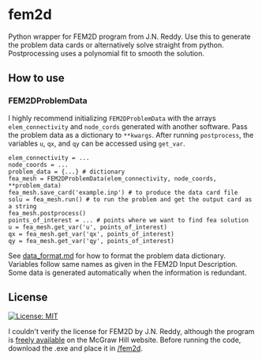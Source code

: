 # fem2d
Python wrapper for FEM2D program from J.N. Reddy. Use this to generate the problem data cards or alternatively solve straight from python. Postprocessing uses a polynomial fit to smooth the solution.
## How to use
### FEM2DProblemData
I highly recommend initializing `FEM2DProblemData` with the arrays `elem_connectivity` and `node_cords` generated with another software. Pass the problem data as a dictionary to `**kwargs`. After running `postprocess`, the variables `u`, `qx`, and `qy` can be accessed using `get_var`.
```
elem_connectivity = ...
node_coords = ...
problem_data = {...} # dictionary
fea_mesh = FEM2DProblemData(elem_connectivity, node_coords, **problem_data)
fea_mesh.save_card('example.inp') # to produce the data card file
solu = fea_mesh.run() # to run the problem and get the output card as a string
fea_mesh.postprocess()
points_of_interest = ... # points where we want to find fea solution
u = fea_mesh.get_var('u', points_of_interest)
qx = fea_mesh.get_var('qx', points_of_interest)
qy = fea_mesh.get_var('qy', points_of_interest)
```
See [data_format.md](data_format.md) for how to format the problem data dictionary. Variables follow same names as given in the FEM2D Input Description. Some data is generated automatically when the information is redundant.

## License
[![License: MIT](https://img.shields.io/badge/License-MIT-yellow.svg)](https://opensource.org/licenses/MIT)

I couldn't verify the license for FEM2D by J.N. Reddy, although the program is [freely available](https://highered.mheducation.com/sites/0072466855/student_view0/executables.html) on the McGraw Hill website. Before running the code, download the .exe and place it in [/fem2d](/fem2d).

